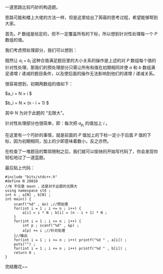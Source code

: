 一道思路比较巧妙的构造题。

思路可能和楼上大佬的方法一样，但是这里给出了蒟蒻的思考过程，希望能够帮到大家。

首先，$P$ 数组是给定的，但不一定覆盖所有的下标，所以想到针对性处理每一个 $P$ 数组的值。

我们考虑预处理部分，我们可以想到：

既然让 $a_i + b_i$ 这种合值满足题目里的大小关系的操作是上述的对 $P$ 数组每个值的针对性处理，那我们的预处理部分只需让所有和值在初期相同并使 $a$ 和 $b$ 数组满足递增 $/$ 递减的题目条件，以及使后面的操作无法影响到他们的递增 $/$ 递减关系。

很容易想到，初期两数组的值如下：


$a_i = N × i 
$

$b_i = N × (n - i + 1) 
$

其中 $N$ 为对于此题的 “无限大”。

针对性处理部分也很简单，即：每次把 $a_{p_i}$ 的值加上 $i$ 。

在这里有一个巧妙的事情，就是前面的 $P$ 值加上的下标一定小于后面 $P$ 值的下标，因为初期相同，加上的少即意味着数小，反之亦然。

在检查了一堆题目的繁琐限制之后，我们就可以愉快的开始写代码了，你会发现你轻松地过了一道蓝题。

最后贴上代码：

```
#include "bits/stdc++.h"
#define N 20010
//N 不仅是 maxn ，还是对于此题的无限大
using namespace std ;
int n , a[N] , b[N] ;
int main() {
	scanf("%d" , &n) ;//预处理
	for(int i = 1 ; i <= n ; i++) {
		a[i] = i * N ; b[i] = (n - i + 1) * N ;
	}
	for(int i = 1 ; i <= n ; i++) {
		int p ; scanf("%d" , &p) ;
		a[p] += i ;//针对处理
	}//输出
	for(int i = 1 ; i <= n ; i++) printf("%d " , a[i]) ;
	puts("") ;
	for(int i = 1 ; i <= n ; i++) printf("%d " , b[i]) ;
	return 0 ;
}
```

完结撒花~~